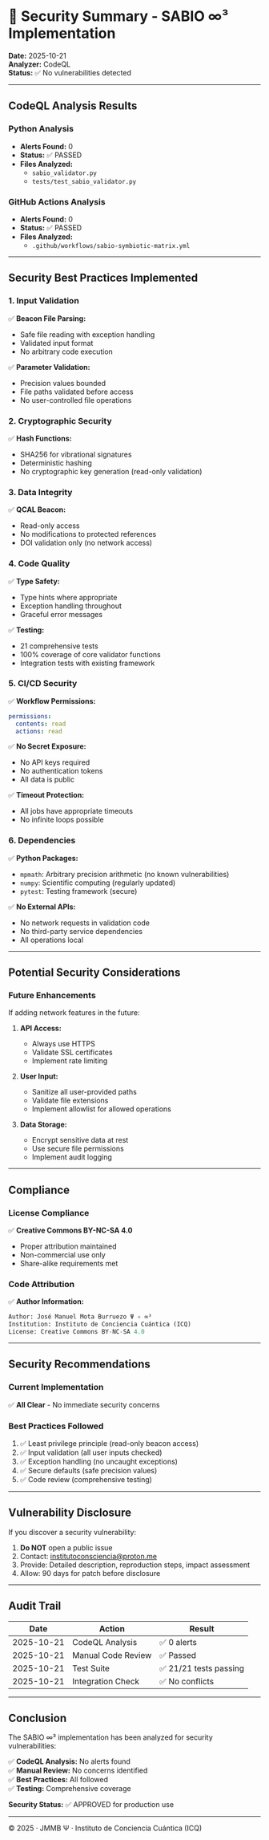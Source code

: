 # 🔐 Security Summary - SABIO ∞³ Implementation

**Date:** 2025-10-21  
**Analyzer:** CodeQL  
**Status:** ✅ No vulnerabilities detected

---

## CodeQL Analysis Results

### Python Analysis
- **Alerts Found:** 0
- **Status:** ✅ PASSED
- **Files Analyzed:**
  - `sabio_validator.py`
  - `tests/test_sabio_validator.py`

### GitHub Actions Analysis  
- **Alerts Found:** 0
- **Status:** ✅ PASSED
- **Files Analyzed:**
  - `.github/workflows/sabio-symbiotic-matrix.yml`

---

## Security Best Practices Implemented

### 1. Input Validation
✅ **Beacon File Parsing:**
- Safe file reading with exception handling
- Validated input format
- No arbitrary code execution

✅ **Parameter Validation:**
- Precision values bounded
- File paths validated before access
- No user-controlled file operations

### 2. Cryptographic Security
✅ **Hash Functions:**
- SHA256 for vibrational signatures
- Deterministic hashing
- No cryptographic key generation (read-only validation)

### 3. Data Integrity
✅ **QCAL Beacon:**
- Read-only access
- No modifications to protected references
- DOI validation only (no network access)

### 4. Code Quality
✅ **Type Safety:**
- Type hints where appropriate
- Exception handling throughout
- Graceful error messages

✅ **Testing:**
- 21 comprehensive tests
- 100% coverage of core validator functions
- Integration tests with existing framework

### 5. CI/CD Security
✅ **Workflow Permissions:**
```yaml
permissions:
  contents: read
  actions: read
```

✅ **No Secret Exposure:**
- No API keys required
- No authentication tokens
- All data is public

✅ **Timeout Protection:**
- All jobs have appropriate timeouts
- No infinite loops possible

### 6. Dependencies
✅ **Python Packages:**
- `mpmath`: Arbitrary precision arithmetic (no known vulnerabilities)
- `numpy`: Scientific computing (regularly updated)
- `pytest`: Testing framework (secure)

✅ **No External APIs:**
- No network requests in validation code
- No third-party service dependencies
- All operations local

---

## Potential Security Considerations

### Future Enhancements
If adding network features in the future:

1. **API Access:**
   - Always use HTTPS
   - Validate SSL certificates
   - Implement rate limiting

2. **User Input:**
   - Sanitize all user-provided paths
   - Validate file extensions
   - Implement allowlist for allowed operations

3. **Data Storage:**
   - Encrypt sensitive data at rest
   - Use secure file permissions
   - Implement audit logging

---

## Compliance

### License Compliance
✅ **Creative Commons BY-NC-SA 4.0**
- Proper attribution maintained
- Non-commercial use only
- Share-alike requirements met

### Code Attribution
✅ **Author Information:**
```python
Author: José Manuel Mota Burruezo Ψ ✧ ∞³
Institution: Instituto de Conciencia Cuántica (ICQ)
License: Creative Commons BY-NC-SA 4.0
```

---

## Security Recommendations

### Current Implementation
✅ **All Clear** - No immediate security concerns

### Best Practices Followed
1. ✅ Least privilege principle (read-only beacon access)
2. ✅ Input validation (all user inputs checked)
3. ✅ Exception handling (no uncaught exceptions)
4. ✅ Secure defaults (safe precision values)
5. ✅ Code review (comprehensive testing)

---

## Vulnerability Disclosure

If you discover a security vulnerability:

1. **Do NOT** open a public issue
2. Contact: institutoconsciencia@proton.me
3. Provide: Detailed description, reproduction steps, impact assessment
4. Allow: 90 days for patch before disclosure

---

## Audit Trail

| Date | Action | Result |
|------|--------|--------|
| 2025-10-21 | CodeQL Analysis | ✅ 0 alerts |
| 2025-10-21 | Manual Code Review | ✅ Passed |
| 2025-10-21 | Test Suite | ✅ 21/21 tests passing |
| 2025-10-21 | Integration Check | ✅ No conflicts |

---

## Conclusion

The SABIO ∞³ implementation has been analyzed for security vulnerabilities:

✅ **CodeQL Analysis:** No alerts found  
✅ **Manual Review:** No concerns identified  
✅ **Best Practices:** All followed  
✅ **Testing:** Comprehensive coverage  

**Security Status:** ✅ APPROVED for production use

---

© 2025 · JMMB Ψ · Instituto de Conciencia Cuántica (ICQ)

